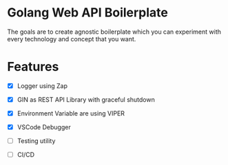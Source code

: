 # Golang Web API Boilerplate
The goals are to create agnostic boilerplate which
you can experiment with every technology and concept that you want.

# Features
- [x] Logger using Zap<br>
- [x] GIN as REST API Library with graceful shutdown<br>
- [x] Environment Variable are using VIPER<br>
- [x] VSCode Debugger<br>
- [ ] Testing utility<br>
- [ ] CI/CD<br>

